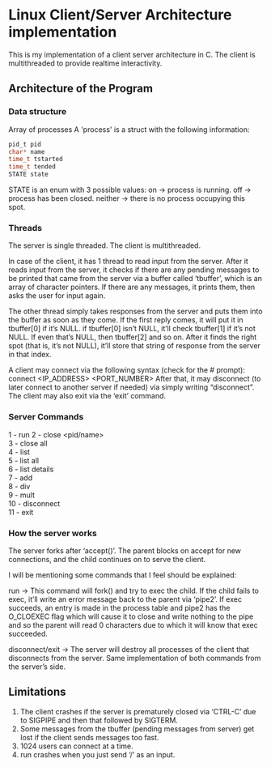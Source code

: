 # Linux Client/Server Architecture implementation
This is my implementation of a client server architecture in C. The client is multithreaded to provide realtime interactivity.

## Architecture of the Program
### Data structure
Array of processes
A 'process' is a struct with the following information:
``` C
pid_t pid
char* name
time_t tstarted
time_t tended
STATE state
```
STATE is an enum with 3 possible values:
on → process is running.
off → process has been closed.
neither → there is no process occupying this spot.

### Threads
The server is single threaded.
The client is multithreaded.

In case of the client, it has 1 thread to read input from the server. After it reads input from the server, it checks if there are any pending messages to be printed that came from the server via a buffer called ‘tbuffer’, which is an array of character pointers. If there are any messages, it prints them, then asks the user for input again.

The other thread simply takes responses from the server and puts them into the buffer as soon as they come. If the first reply comes, it will put it in tbuffer[0] if it’s NULL. if tbuffer[0] isn’t NULL, it’ll check tbuffer[1] if it’s not NULL. If even that’s NULL, then tbuffer[2] and so on. After it finds the right spot (that is, it’s not NULL), it’ll store that string of response from the server in that index.

A client may connect via the following syntax (check for the # prompt):
connect <IP_ADDRESS> <PORT_NUMBER>
After that, it may disconnect (to later connect to another server if needed) via simply writing “disconnect”.
The client may also exit via the ‘exit’ command.

### Server Commands
1 - run <path>
2 - close <pid/name>     
3 - close <name> all     
4 - list    
5 - list all     
6 - list details     
7 - add <numbers>     
8 - div <numbers>     
9 - mult <numbers>     
10 - disconnect     
11 - exit

### How the server works
The server forks after ‘accept()’. The parent blocks on accept for new connections, and the child continues on to serve the client.

I will be mentioning some commands that I feel should be explained:

run → This command will fork() and try to exec the child. If the child fails to exec, it’ll write an error message back to the parent via ‘pipe2’. If exec succeeds, an entry is made in the process table and pipe2 has the O_CLOEXEC flag which will cause it to close and write nothing to the pipe and so the parent will read 0 characters due to which it will know that exec succeeded.

disconnect/exit → The server will destroy all processes of the client that disconnects from the server. Same implementation of both commands from the server’s side.

## Limitations
1. The client crashes if the server is prematurely closed via ‘CTRL-C’ due to SIGPIPE and then that followed by SIGTERM.
2. Some messages from the tbuffer (pending messages from server) get lost if the client sends messages too fast.
3. 1024 users can connect at a time.
4. run crashes when you just send ‘/’ as an input.
